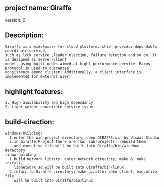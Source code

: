 project name: Giraffe
---------------------
version:  0.1

Description:
---------------------
    Giraffe is a middleware for cloud platform, which provides dependable coordinate service,
    such as lock service ,leader election, failure detetion and so on. It is designed as server-client 
    model, using multi-nodes aimed at hight performance service. Paxos protocol is used to guarantee 
    consistency among cluster. Additionally, a client interface is implemented for external user!
    
highlight features:
----------------------
    1. High availability and high dependancy
    2. Light weight coordinate service issue

build-direction:
----------------------
    windows-building:
      1.enter the win-project directory, open GIRAFFE.sln by Visual Studio
      2.in Giraffe Project there are four sub-projects; rebuild them 
        and executive file will be built into Giraffe/bin/windows derectory
    linux-building:
      1.build network library: enter network directory; make &  make install;
        libnetwork.so will be built into Giraffe/bin/linux
      2.return to Giraffe directory; make giraffe; make client; executive file 
        will be built into Giraffe/bin/linux